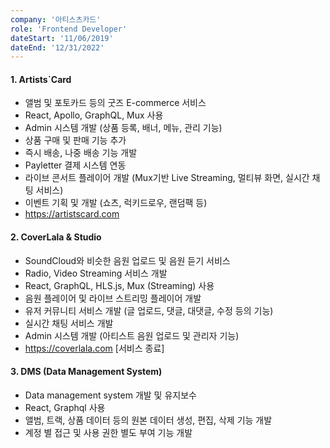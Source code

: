 ```yaml
---
company: '아티스츠카드'
role: 'Frontend Developer'
dateStart: '11/06/2019'
dateEnd: '12/31/2022'
---
```


#### 1. **Artists`Card**

- 앨범 및 포토카드 등의 굿즈 E-commerce 서비스
- React, Apollo, GraphQL, Mux 사용
- Admin 시스템 개발 (상품 등록, 배너, 메뉴, 관리 기능)
- 상품 구매 및 판매 기능 추가
- 즉시 배송, 나중 배송 기능 개발
- Payletter 결제 시스템 연동
- 라이브 콘서트 플레이어 개발 (Mux기반 Live Streaming, 멀티뷰 화면, 실시간 채팅 서비스)
- 이벤트 기획 및 개발 (쇼츠, 럭키드로우, 랜덤팩 등)
- https://artistscard.com

#### 2. **CoverLala & Studio**

- SoundCloud와 비슷한 음원 업로드 및 음원 듣기 서비스
- Radio, Video Streaming 서비스 개발
- React, GraphQL, HLS.js, Mux (Streaming) 사용
- 음원 플레이어 및 라이브 스트리밍 플레이어 개발
- 유저 커뮤니티 서비스 개발 (글 업로드, 댓글, 대댓글, 수정 등의 기능)
- 실시간 채팅 서비스 개발
- Admin 시스템 개발 (아티스트 음원 업로드 및 관리자 기능)
- https://coverlala.com [서비스 종료]

#### 3. **DMS (Data Management System)**

- Data management system 개발 및 유지보수
- React, Graphql 사용
- 앨범, 트랙, 상품 데이터 등의 원본 데이터 생성, 편집, 삭제 기능 개발
- 계정 별 접근 및 사용 권한 별도 부여 기능 개발
